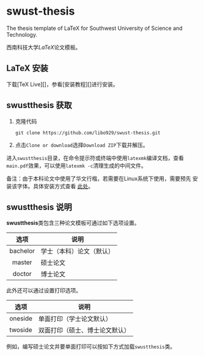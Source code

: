 swust-thesis
============

The thesis template of LaTeX for Southwest University of Science and
Technology.

西南科技大学*LaTeX*论文模板。

LaTeX 安装
--------

下载[TeX Live][]，参看[安装教程][]进行安装。

swustthesis 获取
----------------

1. 克隆代码
   ```
   git clone https://github.com/libo929/swust-thesis.git
   ```
2. 点击`Clone or download`选择`Download ZIP`下载并解压。

进入`swustthesis`目录，在命令提示符或终端中使用`latexmk`编译文档，查看
`main.pdf`效果，可以使用`latexmk -c`清理生成的中间文件。

备注：由于本科论文中使用了华文行楷，若需要在Linux系统下使用，需要预先
安装该字体。具体安装方式查看
[此处](http://blog.csdn.net/Kai_gai/article/details/51281440)。

swustthesis 说明
----------------

**swustthesis**类包含三种论文模板可通过如下选项设置。

| 选项     | 说明                      |
|:--------:|---------------------------|
| bachelor | 学士（本科）论文（默认）  |
| master   | 硕士论文                  |
| doctor   | 博士论文                  |

此外还可以通过设置打印选项。

| 选项    | 说明                          |
|---------|-------------------------------|
| oneside | 单面打印（学士论文默认）      |
| twoside | 双面打印（硕士、博士论文默认）|

例如，编写硕士论文并要单面打印可以按如下方式加载`swustthesis`类。
